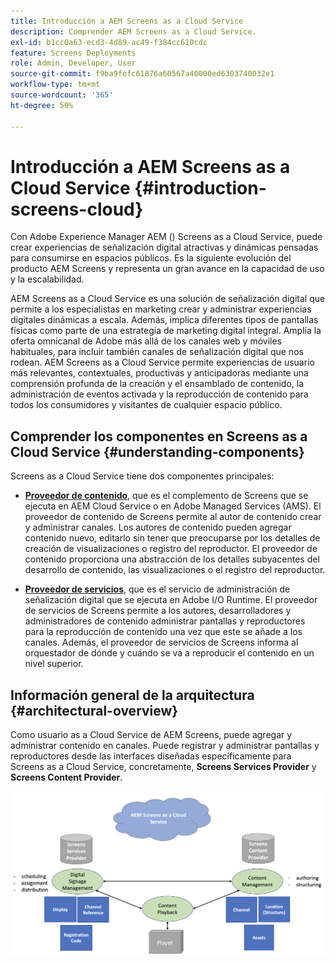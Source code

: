 ```yaml
---
title: Introducción a AEM Screens as a Cloud Service
description: Comprender AEM Screens as a Cloud Service.
exl-id: b1cc0a63-ecd3-4d89-ac49-f384cc610cdc
feature: Screens Deployments
role: Admin, Developer, User
source-git-commit: f9ba9fefc61876a60567a40000ed6303740032e1
workflow-type: tm+mt
source-wordcount: '365'
ht-degree: 59%

---
```



# Introducción a AEM Screens as a Cloud Service {#introduction-screens-cloud}

Con Adobe Experience Manager AEM () Screens as a Cloud Service, puede crear experiencias de señalización digital atractivas y dinámicas pensadas para consumirse en espacios públicos. Es la siguiente evolución del producto AEM Screens y representa un gran avance en la capacidad de uso y la escalabilidad.

AEM Screens as a Cloud Service es una solución de señalización digital que permite a los especialistas en marketing crear y administrar experiencias digitales dinámicas a escala. Además, implica diferentes tipos de pantallas físicas como parte de una estrategia de marketing digital integral. Amplía la oferta omnicanal de Adobe más allá de los canales web y móviles habituales, para incluir también canales de señalización digital que nos rodean. AEM Screens as a Cloud Service permite experiencias de usuario más relevantes, contextuales, productivas y anticipadoras mediante una comprensión profunda de la creación y el ensamblado de contenido, la administración de eventos activada y la reproducción de contenido para todos los consumidores y visitantes de cualquier espacio público.

## Comprender los componentes en Screens as a Cloud Service {#understanding-components}

Screens as a Cloud Service tiene dos componentes principales:

* **[Proveedor de contenido](https://experienceleague.adobe.com/docs/experience-manager-cloud-service/content/screens-as-cloud-service/configure-screens-cloud/using-screens-content-provider.html)**, que es el complemento de Screens que se ejecuta en AEM Cloud Service o en Adobe Managed Services (AMS). El proveedor de contenido de Screens permite al autor de contenido crear y administrar canales. Los autores de contenido pueden agregar contenido nuevo, editarlo sin tener que preocuparse por los detalles de creación de visualizaciones o registro del reproductor. El proveedor de contenido proporciona una abstracción de los detalles subyacentes del desarrollo de contenido, las visualizaciones o el registro del reproductor.

* **[Proveedor de servicios](https://experienceleague.adobe.com/docs/experience-manager-cloud-service/content/screens-as-cloud-service/configure-screens-cloud/navigating-to-screens-services-provider.html)**, que es el servicio de administración de señalización digital que se ejecuta en Adobe I/O Runtime. El proveedor de servicios de Screens permite a los autores, desarrolladores y administradores de contenido administrar pantallas y reproductores para la reproducción de contenido una vez que este se añade a los canales. Además, el proveedor de servicios de Screens informa al orquestador de dónde y cuándo se va a reproducir el contenido en un nivel superior.


## Información general de la arquitectura {#architectural-overview}

Como usuario as a Cloud Service de AEM Screens, puede agregar y administrar contenido en canales. Puede registrar y administrar pantallas y reproductores desde las interfaces diseñadas específicamente para Screens as a Cloud Service, concretamente, **Screens Services Provider** y **Screens Content Provider**.

![imagen](/help/screens-cloud/assets/architecture-screenscloud.png)
